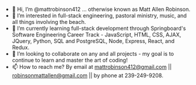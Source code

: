 - 👋 Hi, I’m @mattrobinson412 ... otherwise known as Matt Allen Robinson.
- 👀 I’m interested in full-stack engineering, pastoral ministry, music, and all things involving the beach.
- 🌱 I’m currently learning full-stack development through Springboard's Software Engineering Career Track - JavaScript, HTML, CSS, AJAX, JQuery, Python, SQL and PostgreSQL, Node, Express, React, and Redux.
- 💞️ I’m looking to collaborate on any and all projects - my goal is to continue to learn and master the art of coding!
- 📫 How to reach me? By email at mattrobinson412@gmail.com || robinsonmattallen@gmail.com || by phone at 239-249-9208.

<!---
mattrobinson412/mattrobinson412 is a ✨ special ✨ repository because its `README.md` (this file) appears on your GitHub profile.
You can click the Preview link to take a look at your changes.
--->
